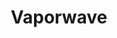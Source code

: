 ---
title: Vaporwave
crosslinks:
- makingvaporwave
- VaporwaveAesthetics
- futurefunk
- cassetteculture
- VaporwaveArt
- outrun
- simpsonswave
- DataHoarder
- 808State
- VaporwaveMiniDiscs
- delusionalartists
- u_ffuentes
- The_Donald
- vaporwave2012
- VaporwaveMusic
- HailCorporate
- Serendipity
- cloudrap
---